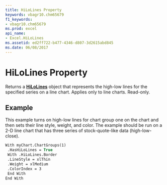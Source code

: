 ```yaml
---
title: HiLoLines Property
keywords: vbagr10.chm65679
f1_keywords:
- vbagr10.chm65679
ms.prod: excel
api_name:
- Excel.HiLoLines
ms.assetid: ed2ff722-b477-4346-d807-3d2615abd845
ms.date: 06/08/2017
---
```



# HiLoLines Property

Returns a **[HiLoLines](hilolines-object.md)** object that represents the high-low lines for the specified series on a line chart. Applies only to line charts. Read-only.


## Example

This example turns on high-low lines for chart group one on the chart and then sets their line style, weight, and color. The example should be run on a 2-D line chart that has three series of stock-quote-like data (high-low-close).


```vb
With myChart.ChartGroups(1) 
 .HasHiLoLines = True 
 With .HiLoLines.Border 
 .LineStyle = xlThin 
 .Weight = xlMedium 
 .ColorIndex = 3 
 End With 
End With
```


